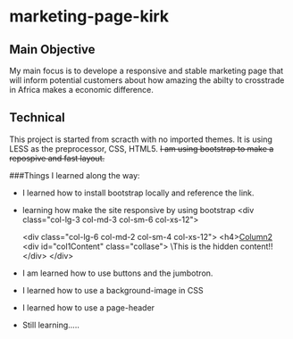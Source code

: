 # marketing-page-kirk

## Main Objective

My main focus is to develope a responsive and stable marketing page that will inform potential customers about how amazing the abilty to crosstrade in Africa makes a economic difference.

## Technical
This project is started from scracth with no imported themes. It is using LESS as the preprocessor, CSS, HTML5.
~~I am using bootstrap to make a repospive and fast layout.~~

###Things I learned along the way:
*  I learned how to install bootstrap locally and reference the link.
* learning how make the site responsive by using bootstrap \<div class="col-lg-3 col-md-3 col-sm-6 col-xs-12"><div>

	\<div class="col-lg-6 col-md-2 col-sm-4 col-xs-12">
		\<h4><a href="#col1Content" data-toggle="collapse">Column2</a></h4>
		\<div id="col1Content" class="collase">
		\This is the hidden content!!
		\</div>
	\</div>
		

* I am learned how to use buttons and the jumbotron.
* I learned how to use a  background-image in CSS
* I learned how to use a page-header 
* Still learning.....

